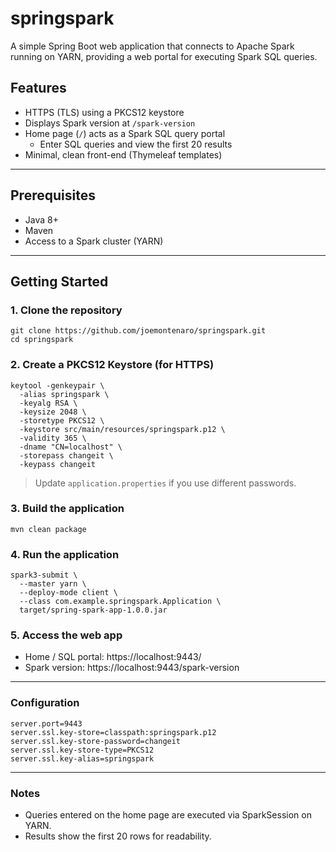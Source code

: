 # springspark

A simple Spring Boot web application that connects to Apache Spark running on YARN, providing a web portal for executing Spark SQL queries.

## Features

- HTTPS (TLS) using a PKCS12 keystore
- Displays Spark version at `/spark-version`
- Home page (`/`) acts as a Spark SQL query portal
  - Enter SQL queries and view the first 20 results
- Minimal, clean front-end (Thymeleaf templates)

---

## Prerequisites

- Java 8+
- Maven
- Access to a Spark cluster (YARN)

---

## Getting Started

### 1. Clone the repository

```
git clone https://github.com/joemontenaro/springspark.git
cd springspark
```

### 2. Create a PKCS12 Keystore (for HTTPS)
```
keytool -genkeypair \
  -alias springspark \
  -keyalg RSA \
  -keysize 2048 \
  -storetype PKCS12 \
  -keystore src/main/resources/springspark.p12 \
  -validity 365 \
  -dname "CN=localhost" \
  -storepass changeit \
  -keypass changeit
```
> Update `application.properties` if you use different passwords.

### 3. Build the application
```
mvn clean package
```

### 4. Run the application
```
spark3-submit \
  --master yarn \
  --deploy-mode client \
  --class com.example.springspark.Application \
  target/spring-spark-app-1.0.0.jar
```

### 5. Access the web app
- Home / SQL portal: https://localhost:9443/
- Spark version: https://localhost:9443/spark-version

---

### Configuration
```
server.port=9443
server.ssl.key-store=classpath:springspark.p12
server.ssl.key-store-password=changeit
server.ssl.key-store-type=PKCS12
server.ssl.key-alias=springspark
```

---

### Notes
- Queries entered on the home page are executed via SparkSession on YARN.
- Results show the first 20 rows for readability.

